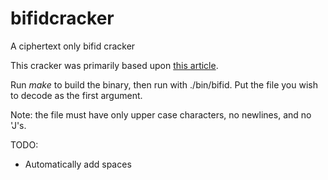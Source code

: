 # bifidcracker
A ciphertext only bifid cracker

This cracker was primarily based upon [this article](http://practicalcryptography.com/cryptanalysis/stochastic-searching/cryptanalysis-bifid-cipher/).

Run *make* to build the binary, then run with ./bin/bifid. Put the file you wish to decode as the first argument.<br>

Note: the file must have only upper case characters, no newlines, and no 'J's.<br>

TODO:<br>
 * Automatically add spaces
